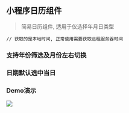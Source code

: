  ## 小程序日历组件
> 简易日历组件, 适用于仅选择年月日类型

```
// 获取的是本地时间, 正常使用需要获取远程服务器时间
```

### 支持年份筛选及月份左右切换

### 日期默认选中当日

### Demo演示

![](https://github.com/zhihuifanqiechaodan/gif-demo/blob/master/gif/calendar.gif)
